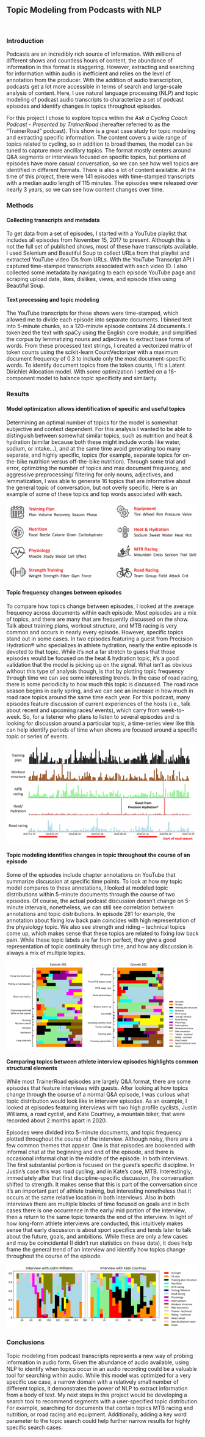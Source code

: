## Topic Modeling from Podcasts with NLP
<br>

### Introduction  

Podcasts are an incredibly rich source of information. With millions of different shows and countless hours of content, the abundance of information in this format is staggering. However, extracting and searching for information within audio is inefficient and relies on the level of annotation from the producer. With the addition of audio transcription, podcasts get a lot more accessible in terms of search and large-scale analysis of content. Here, I use natural language processing (NLP) and topic modeling of podcast audio transcripts to characterize a set of podcast episodes and identify changes in topics throughout episodes.

For this project I chose to explore topics within the *Ask a Cycling Coach Podcast - Presented by TrainerRoa‪d‬* (hereafter referred to as the “TrainerRoad” podcast). This show is a great case study for topic modeling and extracting specific information. The content covers a wide range of topics related to cycling, so in addition to broad themes, the model can be tuned to capture more ancillary topics. The format mostly centers around Q&A segments or interviews focused on specific topics, but portions of episodes have more casual conversation, so we can see how well topics are identified in different formats. There is also a lot of content available. At the time of this project, there were 141 episodes with time-stamped transcripts with a median audio length of 115 minutes. The episodes were released over nearly 3 years, so we can see how content changes over time.‬‬ 

### Methods  

#### Collecting transcripts and metadata  

To get data from a set of episodes, I started with a YouTube playlist that includes all episodes from November 15, 2017 to present. Although this is not the full set of published shows, most of these have transcripts available. I used Selenium and Beautiful Soup to collect URLs from that playlist and extracted YouTube video IDs from URLs. With the YouTube Transcript API I captured time-stamped transcripts associated with each video ID. I also collected some metadata by navigating to each episode YouTube page and scraping upload date, likes, dislikes, views, and episode titles using Beautiful Soup.

#### Text processing and topic modeling

The YouTube transcripts for these shows were time-stamped, which allowed me to divide each episode into separate documents. I binned text into 5-minute chunks, so a 120-minute episode contains 24 documents. I tokenized the text with spaCy using the English core module, and simplified the corpus by lemmatizing nouns and adjectives to extract base forms of words. From these processed text strings, I created a vectorized matrix of token counts using the scikit-learn CountVectorizer with a maximum document frequency of 0.3 to include only the most document-specific words. To identify document topics from the token counts, I fit a Latent Dirichlet Allocation model. With some optimization I settled on a 16-component model to balance topic specificity and similarity.

### Results

#### Model optimization allows identification of specific and useful topics

Determining an optimal number of topics for the model is somewhat subjective and context dependent. For this analysis I wanted to be able to distinguish between somewhat similar topics, such as nutrition and heat & hydration (similar because both these might include words like water, sodium, or intake…), and at the same time avoid generating too many separate, and highly specific, topics (for example, separate topics for on-the-bike nutrition versus off-the-bike nutrition). Through some trial and error, optimizing the number of topics and max document frequency, and aggressive preprocessing/ filtering for only nouns, adjectives, and lemmatization, I was able to generate 16 topics that are informative about the general topic of conversation, but not overly specific. Here is an example of some of these topics and top words associated with each.

<a href="images/NLP_podcast/Topics.png" target="_blank"><img src="images/NLP_podcast/Topics.png"></a>

#### Topic frequency changes between episodes

To compare how topics change between episodes, I looked at the average frequency across documents within each episode. Most episodes are a mix of topics, and there are many that are frequently discussed on the show. Talk about training plans, workout structure, and MTB racing is very common and occurs in nearly every episode. However, specific topics stand out in some cases. In two episodes featuring a guest from Precision Hydration® who specializes in athlete hydration, nearly the entire episode is devoted to that topic. While it’s not a far stretch to guess that those episodes would be focused on the heat & hydration topic, it’s a good validation that the model is picking up on the signal. What isn’t as obvious without this type of analysis though, is that by plotting topic frequency through time we can see some interesting trends. In the case of road racing, there is some periodicity to how much this topic is discussed. The road race season begins in early spring, and we can see an increase in how much in road race topics around the same time each year. For this podcast, many episodes feature discussion of current experiences of the hosts (i.e., talk about recent and upcoming races/ events), which carry from week-to-week. So, for a listener who plans to listen to several episodes and is looking for discussion around a particular topic, a time-series view like this can help identify periods of time when shows are focused around a specific topic or series of events.

<a href="images/NLP_podcast/Periodic.png" target="_blank"><img src="images/NLP_podcast/Periodic.png"></a>

#### Topic modeling identifies changes in topic throughout the course of an episode

Some of the episodes include chapter annotations on YouTube that summarize discussion at specific time points. To look at how my topic model compares to these annotations, I looked at modeled topic distributions within 5-minute documents through the course of two episodes. Of course, the actual podcast discussion doesn’t change on 5-minute intervals, nonetheless, we can still see correlation between annotations and topic distributions. In episode 281 for example, the annotation about fixing low back pain coincides with high representation of the physiology topic. We also see strength and riding – technical topics come up, which makes sense that these topics are related to fixing low back pain. While these topic labels are far from perfect, they give a good representation of topic continuity through time, and how any discussion is always a mix of multiple topics.

<a href="images/NLP_podcast/Episodes.png" target="_blank"><img src="images/NLP_podcast/Episodes.png"></a>

#### Comparing topics between athlete interview episodes highlights common structural elements

While most TrainerRoad episodes are largely Q&A format, there are some episodes that feature interviews with guests. After looking at how topics change through the course of a normal Q&A episode, I was curious what topic distribution would look like in interview episodes. As an example, I looked at episodes featuring interviews with two high profile cyclists, Justin Williams, a road cyclist, and Kate Courtney, a mountain biker, that were recorded about 2 months apart in 2020.

Episodes were divided into 5-minute documents, and topic frequency plotted throughout the course of the interview. Although noisy, there are a few common themes that appear. One is that episodes are bookended with informal chat at the beginning and end of the episode, and there is occasional informal chat in the middle of the episode. In both interviews. The first substantial portion is focused on the guest’s specific discipline. In Justin’s case this was road cycling, and in Kate’s case, MTB. Interestingly, immediately after that first discipline-specific discussion, the conversation shifted to strength. It makes sense that this is part of the conversation since it’s an important part of athlete training, but interesting nonetheless that it occurs at the same relative location in both interviews. Also in both interviews there are multiple blocks of time focused on goals and in both cases there is one occurrence in the early/ mid portion of the interview, then a return to the same topic towards the end of the interview. In light of how long-form athlete interviews are conducted, this intuitively makes sense that early discussion is about sport specifics and tends later to talk about the future, goals, and ambitions. While these are only a few cases and may be coincidental (I didn’t run statistics on these data), it does help frame the general trend of an interview and identify how topics change throughout the course of the episode.

<a href="images/NLP_podcast/Interviews.png" target="_blank"><img src="images/NLP_podcast/Interviews.png"></a>

### Conclusions

Topic modeling from podcast transcripts represents a new way of probing information in audio form. Given the abundance of audio available, using NLP to identify when topics occur in an audio recording could be a valuable tool for searching within audio. While this model was optimized for a very specific use case, a narrow domain with a relatively small number of different topics, it demonstrates the power of NLP to extract information from a body of text. My next steps in this project would be developing a search tool to recommend segments with a user-specified topic distribution. For example, searching for documents that contain topics MTB racing and nutrition, or road racing and equipment. Additionally, adding a key word parameter to the topic search could help further narrow results for highly specific search cases. 

